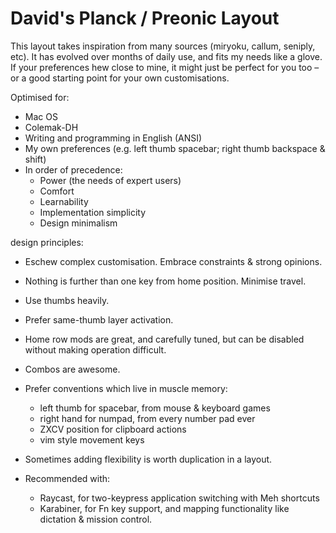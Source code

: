 # David's Planck / Preonic Layout

This layout takes inspiration from many sources (miryoku, callum, seniply, etc). It has evolved over months of daily use, and fits my needs like a glove. If your preferences hew close to mine, it might just be perfect for you too – or a good starting point for your own customisations.

Optimised for:

- Mac OS
- Colemak-DH
- Writing and programming in English (ANSI)
- My own preferences (e.g. left thumb spacebar; right thumb backspace & shift)
- In order of precedence:
  - Power (the needs of expert users)
  - Comfort
  - Learnability
  - Implementation simplicity
  - Design minimalism

design principles:

- Eschew complex customisation. Embrace constraints & strong opinions.
- Nothing is further than one key from home position. Minimise travel.
- Use thumbs heavily.
- Prefer same-thumb layer activation.
- Home row mods are great, and carefully tuned, but can be disabled without making operation difficult.
- Combos are awesome.
- Prefer conventions which live in muscle memory:
  - left thumb for spacebar, from mouse & keyboard games
  - right hand for numpad, from every number pad ever
  - ZXCV position for clipboard actions
  - vim style movement keys
- Sometimes adding flexibility is worth duplication in a layout.

- Recommended with:
  - Raycast, for two-keypress application switching with Meh shortcuts
  - Karabiner, for Fn key support, and mapping functionality like dictation & mission control.



